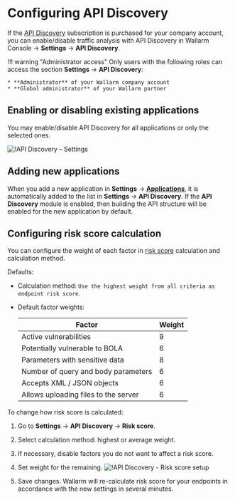 # Configuring API Discovery

If the [API Discovery](../../about-wallarm/api-discovery.md) subscription is purchased for your company account, you can enable/disable traffic analysis with API Discovery in Wallarm Console → **Settings** → **API Discovery**.

!!! warning "Administrator access"
    Only users with the following roles can access the section **Settings** → **API Discovery**:

    * **Administrator** of your Wallarm company account
    * **Global administrator** of your Wallarm partner

## Enabling or disabling existing applications

You may enable/disable API Discovery for all applications or only the selected ones.

![!API Discovery – Settings](../../images/about-wallarm-waf/api-discovery/api-discovery-settings.png)

## Adding new applications

When you add a new application in **Settings** → **[Applications](applications.md)**, it is automatically added to the list in **Settings** → **API Discovery**. If the **API Discovery** module is enabled, then building the API structure will be enabled for the new application by default.

## Configuring risk score calculation

You can configure the weight of each factor in [risk score](../../about-wallarm/api-discovery.md#endpoint-risk-score) calculation and calculation method.

Defaults: 

* Calculation method: `Use the highest weight from all criteria as endpoint risk score`.
* Default factor weights:

    | Factor | Weight |
    | --- | --- |
    | Active vulnerabilities | 9 |
    | Potentially vulnerable to BOLA | 6 |
    | Parameters with sensitive data | 8 |
    | Number of query and body parameters | 6 |
    | Accepts XML / JSON objects | 6 |
    | Allows uploading files to the server | 6 |

To change how risk score is calculated: 

1. Go to **Settings** → **API Discovery** → **Risk score**.
1. Select calculation method: highest or average weight.
1. If necessary, disable factors you do not want to affect a risk score.
1. Set weight for the remaining.
   ![!API Discovery - Risk score setup](../../images/about-wallarm-waf/api-discovery/api-discovery-risk-score-setup.png)

1. Save changes. Wallarm will re-calculate risk score for your endpoints in accordance with the new settings in several minutes.
